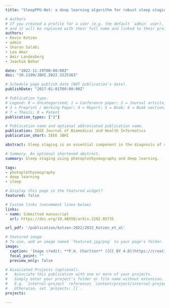 ```yaml
---
title: "SleepPPG-Net: a deep learning algorithm for robust sleep staging from continuous photoplethysmography"

# Authors
# If you created a profile for a user (e.g. the default `admin` user), write the username (folder name) here 
# and it will be replaced with their full name and linked to their profile.
authors:
- Kevin Kotzen
- admin
- Sharon Salabi
- Lea Amar
- Amir Landesberg
- Joachim Behar

date: "2022-11-29T00:00:00Z"
doi: "10.1109/JBHI.2022.3225363"

# Schedule page publish date (NOT publication's date).
publishDate: "2017-01-01T00:00:00Z"

# Publication type.
# Legend: 0 = Uncategorized; 1 = Conference paper; 2 = Journal article;
# 3 = Preprint / Working Paper; 4 = Report; 5 = Book; 6 = Book section;
# 7 = Thesis; 8 = Patent
publication_types: ["2"]

# Publication name and optional abbreviated publication name.
publication: IEEE Journal of Biomedical and Health Informatics
publication_short: IEEE JBHI

abstract: Sleep staging is an essential component in the diagnosis of sleep disorders and management of sleep health. Sleep is traditionally measured in a clinical setting and requires a labor-intensive labeling process. We hypothesize that it is possible to perform automated robust 4-class sleep staging using the raw photoplethysmography (PPG) time series and modern advances in deep learning (DL). We used two publicly available sleep databases that included raw PPG recordings, totalling 2,374 patients and 23,055 hours of continuous data. We developed SleepPPG-Net, a DL model for 4-class sleep staging from the raw PPG time series. SleepPPG-Net was trained end-to-end and consists of a residual convolutional network for automatic feature extraction and a temporal convolutional network to capture long-range contextual information. We benchmarked the performance of SleepPPG-Net against models based on the best-reported state-of-the-art (SOTA) algorithms. When benchmarked on a held-out test set, SleepPPG-Net obtained a median Cohen's Kappa score of 0.75 against 0.69 for the best SOTA approach. SleepPPG-Net showed good generalization performance to an external database, obtaining a Kappa score of 0.74 after transfer learning. Overall, SleepPPG-Net provides new SOTA performance. In addition, performance is high enough to open the path to the development of wearables that meet the requirements for usage in clinical applications such as the diagnosis and monitoring of obstructive sleep apnea.

# Summary. An optional shortened abstract.
summary: Sleep staging using photoplethysmography and deep learning.

tags:
- photoplethysmography
- deep learning
- sleep

# Display this page in the Featured widget?
featured: false

# Custom links (uncomment lines below)
links:
- name: Submitted manuscript
  url: https://doi.org/10.48550/arXiv.2202.05735

url_pdf: '/publication/kotzen-2022/2022_Kotzen_et_al'

# Featured image
# To use, add an image named `featured.jpg/png` to your page's folder. 
image:
  caption: 'Image credit: **P.H. Charlton** ([CC BY 4.0](https://creativecommons.org/licenses/by/4.0/))'
  focal_point: ""
  preview_only: false

# Associated Projects (optional).
#   Associate this publication with one or more of your projects.
#   Simply enter your project's folder or file name without extension.
#   E.g. `internal-project` references `content/project/internal-project/index.md`.
#   Otherwise, set `projects: []`.
projects:

---
```


